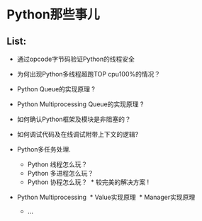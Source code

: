# Python那些事儿

## List:

* 通过opcode字节码验证Python的线程安全
* 为何出现Python多线程超跑TOP cpu100%的情况？
* Python Queue的实现原理 ?
* Python Multiprocessing Queue的实现原理 ?
* 如何确认Python框架及模块是非阻塞的？
* 如何调试代码及在线调试附带上下文的逻辑?
* Python多任务处理.
  * Python 线程怎么玩？
  * Python 多进程怎么玩？
  * Python 协程怎么玩？
  * 较完美的解决方案 !

* Python Multiprocessing
  * Value实现原理
  * Manager实现原理
  * ...
